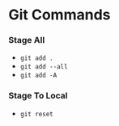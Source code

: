 # Git Commands

### Stage All
- `git add .`
- `git add --all`
- `git add -A`

### Stage To Local
- `git reset`
